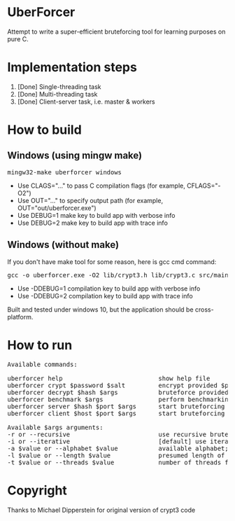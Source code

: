# UberForcer

Attempt to write a super-efficient bruteforcing tool for learning purposes on pure C.

# Implementation steps

1. [Done] Single-threading task
2. [Done] Multi-threading task
3. [Done] Client-server task, i.e. master & workers

# How to build
## Windows (using mingw make)
<pre>
mingw32-make uberforcer_windows
</pre>

- Use CLAGS="..." to pass C compilation flags (for example, CFLAGS="-O2")
- Use OUT="..." to specify output path (for example, OUT="out/uberforcer.exe")
- Use DEBUG=1 make key to build app with verbose info
- Use DEBUG=2 make key to build app with trace info

## Windows (without make)
If you don't have make tool for some reason, here is gcc cmd command:
<pre>
gcc -o uberforcer.exe -O2 lib/crypt3.h lib/crypt3.c src/main.c src/common.h src/config.h src/check.c src/check.h src/bruteforce.c src/bruteforce.h src/parse_args.h src/parse_args.c src/struct.h src/struct.c src/queue.h src/queue.c src/workers.h src/workers.c src/network.h src/network.c src/workers_network.h src/workers_network.c -lpthread -lws2_32
</pre>

- Use -DDEBUG=1 compilation key to build app with verbose info
- Use -DDEBUG=2 compilation key to build app with trace info

Built and tested under windows 10, but the application should be cross-platform.

# How to run
<pre>
Available commands:  

uberforcer help                          show help file  
uberforcer crypt $password $salt         encrypt provided $password, using provided $salt
uberforcer decrypt $hash $args           bruteforce provided $hash, using additional arguments $args [optional]. available arguments: -r, -i, -a, -l, -t
uberforcer benchmark $args               perform benchmarking, using bruteforcing arguments $args [optional]. available arguments: -r, -i, -a, -l, -t
uberforcer server $hash $port $args      start bruteforcing server on the provided port, to bruteforce $hash, using bruteforcing arguments $args [optional]. available arguments: -r, -i, -a, -l
uberforcer client $host $port $args      start bruteforcing client to connect to server on $host:$port, using bruteforcing arguments $args [optional]. available arguments: -r, -i, -t

Available $args arguments:
-r or --recursive                        use recursive bruteforcing algorithm; mutually exclusive with --iterative
-i or --iterative                        [default] use iterative bruteforcing algorithm; mutually exclusive with --recursive
-a $value or --alphabet $value           available alphabet; default: [A-Za-z0-9]
-l $value or --length $value             presumed length of password; default: 4
-t $value or --threads $value            number of threads for multithreading bruteforce; default: 1
</pre>
  
# Copyright
Thanks to Michael Dipperstein for original version of crypt3 code
